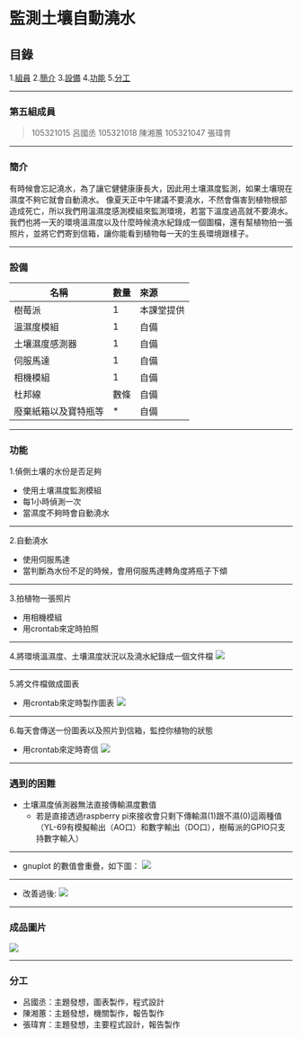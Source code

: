 # 監測土壤自動澆水

## 目錄
1.[組員](#第五組成員)
2.[簡介](#簡介)
3.[設備](#設備)
4.[功能](#功能)
5.[分工](#分工)

---

### 第五組成員

> 105321015 呂國丞
> 105321018 陳湘蕙
> 105321047 張瑋育

---

### 簡介

有時候會忘記澆水，為了讓它健健康康長大，因此用土壤濕度監測，如果土壤現在濕度不夠它就會自動澆水。
像夏天正中午建議不要澆水，不然會傷害到植物根部造成死亡，所以我們用溫濕度感測模組來監測環境，若當下溫度過高就不要澆水。
我們也將一天的環境溫濕度以及什麼時候澆水紀錄成一個圖檔，還有幫植物拍一張照片，並將它們寄到信箱，讓你能看到植物每一天的生長環境跟樣子。

---

### 設備

| 名稱               |數量     |來源        |
| ----------------- |:-------|:----------|
| 樹莓派             | 1      |本課堂提供   |
| 溫濕度模組          | 1      |自備        |
| 土壤濕度感測器       | 1      |自備        |
| 伺服馬達            | 1      |自備        | 
| 相機模組            | 1      |自備        |
| 杜邦線              | 數條   |自備        |
| 廢棄紙箱以及寶特瓶等  | *      |自備        |

---

### 功能

1.偵側土壤的水份是否足夠
  - 使用土壤濕度監測模組
  - 每1小時偵測一次
  - 當濕度不夠時會自動澆水

---

2.自動澆水
  - 使用伺服馬達
  - 當判斷為水份不足的時候，會用伺服馬達轉角度將瓶子下傾

---

3.拍植物一張照片
  - 用相機模組
  - 用crontab來定時拍照

---

4.將環境溫濕度、土壤濕度狀況以及澆水紀錄成一個文件檔
  ![](https://i.imgur.com/z4RWl1r.png)

---

5.將文件檔做成圖表
  - 用crontab來定時製作圖表
  ![](https://i.imgur.com/ibG53kM.jpg)

---

6.每天會傳送一份圖表以及照片到信箱，監控你植物的狀態
  - 用crontab來定時寄信
  ![](https://i.imgur.com/caDK7JL.jpg)


---


### 遇到的困難
* 土壤濕度偵測器無法直接傳輸濕度數值
    * 若是直接透過raspberry pi來接收會只剩下傳輸濕(1)跟不濕(0)這兩種值（YL-69有模擬輸出（AO口）和數字輸出（DO口），樹莓派的GPIO只支持數字輸入）


---

* gnuplot 的數值會重疊，如下圖： ![](https://i.imgur.com/igX5qys.png)

---

* 改善過後:
![](https://i.imgur.com/FZfSp7Y.png)


---

### 成品圖片
![](https://i.imgur.com/6wBteSD.jpg)

---

### 分工

* 呂國丞：主題發想，圖表製作，程式設計
* 陳湘蕙：主題發想，機關製作，報告製作
* 張瑋育：主題發想，主要程式設計，報告製作
